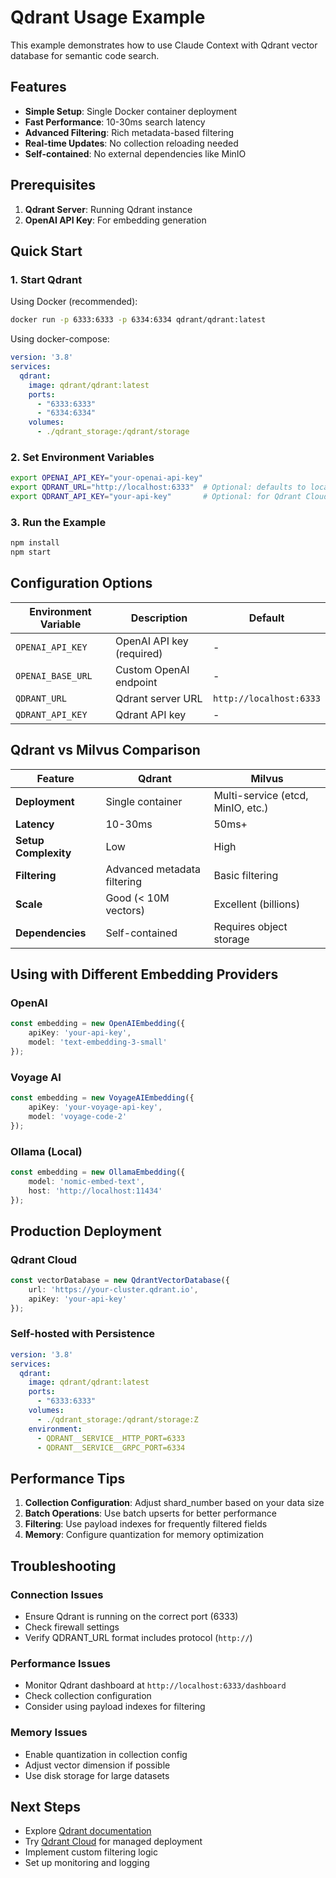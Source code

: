 # Qdrant Usage Example

This example demonstrates how to use Claude Context with Qdrant vector database for semantic code search.

## Features

- **Simple Setup**: Single Docker container deployment
- **Fast Performance**: 10-30ms search latency
- **Advanced Filtering**: Rich metadata-based filtering
- **Real-time Updates**: No collection reloading needed
- **Self-contained**: No external dependencies like MinIO

## Prerequisites

1. **Qdrant Server**: Running Qdrant instance
2. **OpenAI API Key**: For embedding generation

## Quick Start

### 1. Start Qdrant

Using Docker (recommended):
```bash
docker run -p 6333:6333 -p 6334:6334 qdrant/qdrant:latest
```

Using docker-compose:
```yaml
version: '3.8'
services:
  qdrant:
    image: qdrant/qdrant:latest
    ports:
      - "6333:6333"
      - "6334:6334"
    volumes:
      - ./qdrant_storage:/qdrant/storage
```

### 2. Set Environment Variables

```bash
export OPENAI_API_KEY="your-openai-api-key"
export QDRANT_URL="http://localhost:6333"  # Optional: defaults to localhost
export QDRANT_API_KEY="your-api-key"       # Optional: for Qdrant Cloud
```

### 3. Run the Example

```bash
npm install
npm start
```

## Configuration Options

| Environment Variable | Description | Default |
|---------------------|-------------|---------|
| `OPENAI_API_KEY` | OpenAI API key (required) | - |
| `OPENAI_BASE_URL` | Custom OpenAI endpoint | - |
| `QDRANT_URL` | Qdrant server URL | `http://localhost:6333` |
| `QDRANT_API_KEY` | Qdrant API key | - |

## Qdrant vs Milvus Comparison

| Feature | Qdrant | Milvus |
|---------|--------|--------|
| **Deployment** | Single container | Multi-service (etcd, MinIO, etc.) |
| **Latency** | 10-30ms | 50ms+ |
| **Setup Complexity** | Low | High |
| **Filtering** | Advanced metadata filtering | Basic filtering |
| **Scale** | Good (< 10M vectors) | Excellent (billions) |
| **Dependencies** | Self-contained | Requires object storage |

## Using with Different Embedding Providers

### OpenAI
```typescript
const embedding = new OpenAIEmbedding({
    apiKey: 'your-api-key',
    model: 'text-embedding-3-small'
});
```

### Voyage AI
```typescript
const embedding = new VoyageAIEmbedding({
    apiKey: 'your-voyage-api-key',
    model: 'voyage-code-2'
});
```

### Ollama (Local)
```typescript
const embedding = new OllamaEmbedding({
    model: 'nomic-embed-text',
    host: 'http://localhost:11434'
});
```

## Production Deployment

### Qdrant Cloud
```typescript
const vectorDatabase = new QdrantVectorDatabase({
    url: 'https://your-cluster.qdrant.io',
    apiKey: 'your-api-key'
});
```

### Self-hosted with Persistence
```yaml
version: '3.8'
services:
  qdrant:
    image: qdrant/qdrant:latest
    ports:
      - "6333:6333"
    volumes:
      - ./qdrant_storage:/qdrant/storage:Z
    environment:
      - QDRANT__SERVICE__HTTP_PORT=6333
      - QDRANT__SERVICE__GRPC_PORT=6334
```

## Performance Tips

1. **Collection Configuration**: Adjust shard_number based on your data size
2. **Batch Operations**: Use batch upserts for better performance
3. **Filtering**: Use payload indexes for frequently filtered fields
4. **Memory**: Configure quantization for memory optimization

## Troubleshooting

### Connection Issues
- Ensure Qdrant is running on the correct port (6333)
- Check firewall settings
- Verify QDRANT_URL format includes protocol (`http://`)

### Performance Issues
- Monitor Qdrant dashboard at `http://localhost:6333/dashboard`
- Check collection configuration
- Consider using payload indexes for filtering

### Memory Issues
- Enable quantization in collection config
- Adjust vector dimension if possible
- Use disk storage for large datasets

## Next Steps

- Explore [Qdrant documentation](https://qdrant.tech/documentation/)
- Try [Qdrant Cloud](https://cloud.qdrant.io/) for managed deployment
- Implement custom filtering logic
- Set up monitoring and logging